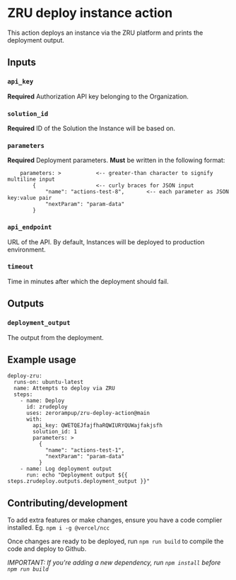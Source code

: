 # ZRU deploy instance action

This action deploys an instance via the ZRU platform and prints the deployment output.

## Inputs

### `api_key`

**Required** Authorization API key belonging to the Organization.

### `solution_id`

**Required** ID of the Solution the Instance will be based on.

### `parameters`

**Required** Deployment parameters. **Must** be written in the following format:

```
    parameters: >           <-- greater-than character to signify multiline input
        {                   <-- curly braces for JSON input
            "name": "actions-test-8",       <-- each parameter as JSON key:value pair
            "nextParam": "param-data"
        }
```

### `api_endpoint`

URL of the API. By default, Instances will be deployed to production environment.

### `timeout`

Time in minutes after which the deployment should fail.

## Outputs

### `deployment_output`

The output from the deployment.

## Example usage

```
deploy-zru:
  runs-on: ubuntu-latest
  name: Attempts to deploy via ZRU
  steps:
    - name: Deploy
      id: zrudeploy
      uses: zerorampup/zru-deploy-action@main
      with:
        api_key: QWETQEJfajfhaRQWIURYQUWajfakjsfh
        solution_id: 1
        parameters: >
          {
            "name": "actions-test-1",
            "nextParam": "param-data"
          }
    - name: Log deployment output
      run: echo "Deployment output ${{ steps.zrudeploy.outputs.deployment_output }}"
```

## Contributing/development

To add extra features or make changes, ensure you have a code complier installed.
Eg. `npm i -g @vercel/ncc`

Once changes are ready to be deployed, run `npm run build` to compile the code and deploy to Github.

_IMPORTANT: If you're adding a new dependency, run `npm install` before `npm run build`_
